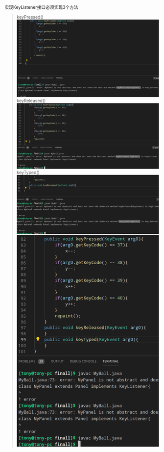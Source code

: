 实现KeyListener接口必须实现3个方法
> keyPressed()
> ![1](1.png)
> keyReleased()
> ![1](2.png)
> keyTyped()
> ![1](3.png)
> ![1](4.png)